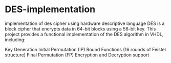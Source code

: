 # DES-implementation
implementation of des cipher using hardware descriptive language
DES is a block cipher that encrypts data in 64-bit blocks using a 56-bit key. This project provides a functional implementation of the DES algorithm in VHDL, including:

Key Generation
Initial Permutation (IP)
Round Functions (16 rounds of Feistel structure)
Final Permutation (FP)
Encryption and Decryption support
